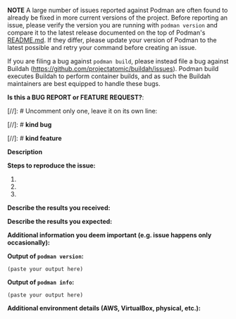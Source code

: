 <!--
---------------------------------------------------
BUG REPORT INFORMATION
---------------------------------------------------
Use the commands below to provide key information from your environment:
You do NOT have to include this information if this is a FEATURE REQUEST
-->

**NOTE** A large number of issues reported against Podman are often found to already be fixed
in more current versions of the project.  Before reporting an issue, please verify the
version you are running with `podman version` and compare it to the latest release
documented on the top of Podman's [README.md](../README.md).  If they differ, please
update your version of Podman to the latest possible and retry your command before creating
an issue.

If you are filing a bug against `podman build`, please instead file a bug
against Buildah (https://github.com/projectatomic/buildah/issues). Podman build
executes Buildah to perform container builds, and as such the Buildah
maintainers are best equipped to handle these bugs.

**Is this a BUG REPORT or FEATURE REQUEST?**:

[//]: # Uncomment only one, leave it on its own line:

[//]: # **kind bug**

[//]: # **kind feature**

**Description**

<!--
Briefly describe the problem you are having in a few paragraphs.
-->

**Steps to reproduce the issue:**

1.

2.

3.

**Describe the results you received:**


**Describe the results you expected:**


**Additional information you deem important (e.g. issue happens only occasionally):**

**Output of `podman version`:**

```
(paste your output here)
```

**Output of `podman info`:**

```
(paste your output here)
```

**Additional environment details (AWS, VirtualBox, physical, etc.):**
